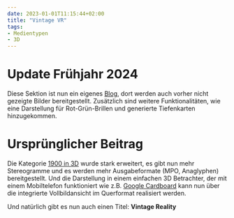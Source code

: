 ```yaml
---
date: 2023-01-01T11:15:44+02:00
title: "Vintage VR"
tags:
- Medientypen
- 3D
---
```


# Update Frühjahr 2024

Diese Sektion ist nun ein eigenes [Blog](https://vintagereality.projektemacher.org/), dort werden auch vorher nicht gezeigte Bilder bereitgestellt. Zusätzlich sind weitere Funktionalitäten, wie eine Darstellung für Rot-Grün-Brillen und generierte Tiefenkarten hinzugekommen.

# Ursprünglicher Beitrag

Die Kategorie [1900 in 3D](/future/3d/) wurde stark erweitert, es gibt nun mehr Stereogramme und es werden mehr Ausgabeformate (MPO, Anaglyphen) bereitgestellt. Und die Darstellung in einem einfachen 3D Betrachter, der mit einem Mobiltelefon funktioniert wie z.B. [Google Cardboard](https://de.wikipedia.org/wiki/Google_Cardboard) kann nun über die integrierte Vollbildansicht im Querformat realisiert werden.

Und natürlich gibt es nun auch einen Titel: **Vintage Reality**
